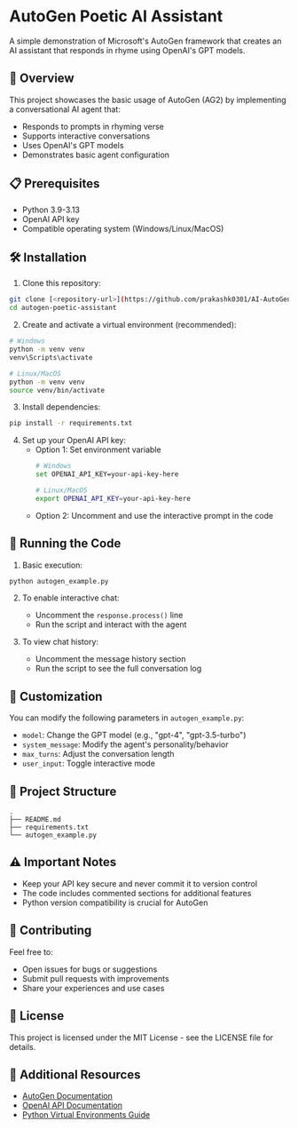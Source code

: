# AutoGen Poetic AI Assistant

A simple demonstration of Microsoft's AutoGen framework that creates an AI assistant that responds in rhyme using OpenAI's GPT models.

## 🌟 Overview

This project showcases the basic usage of AutoGen (AG2) by implementing a conversational AI agent that:
- Responds to prompts in rhyming verse
- Supports interactive conversations
- Uses OpenAI's GPT models
- Demonstrates basic agent configuration

## 📋 Prerequisites

- Python 3.9-3.13
- OpenAI API key
- Compatible operating system (Windows/Linux/MacOS)

## 🛠️ Installation

1. Clone this repository:
```bash
git clone [<repository-url>](https://github.com/prakashk0301/AI-AutoGen-1)
cd autogen-poetic-assistant
```

2. Create and activate a virtual environment (recommended):
```bash
# Windows
python -m venv venv
venv\Scripts\activate

# Linux/MacOS
python -m venv venv
source venv/bin/activate
```

3. Install dependencies:
```bash
pip install -r requirements.txt
```

4. Set up your OpenAI API key:
   - Option 1: Set environment variable
     ```bash
     # Windows
     set OPENAI_API_KEY=your-api-key-here
     
     # Linux/MacOS
     export OPENAI_API_KEY=your-api-key-here
     ```
   - Option 2: Uncomment and use the interactive prompt in the code

## 🚀 Running the Code

1. Basic execution:
```bash
python autogen_example.py
```

2. To enable interactive chat:
   - Uncomment the `response.process()` line
   - Run the script and interact with the agent

3. To view chat history:
   - Uncomment the message history section
   - Run the script to see the full conversation log

## 🔧 Customization

You can modify the following parameters in `autogen_example.py`:

- `model`: Change the GPT model (e.g., "gpt-4", "gpt-3.5-turbo")
- `system_message`: Modify the agent's personality/behavior
- `max_turns`: Adjust the conversation length
- `user_input`: Toggle interactive mode

## 📁 Project Structure

```
.
├── README.md
├── requirements.txt
└── autogen_example.py
```

## ⚠️ Important Notes

- Keep your API key secure and never commit it to version control
- The code includes commented sections for additional features
- Python version compatibility is crucial for AutoGen

## 🤝 Contributing

Feel free to:
- Open issues for bugs or suggestions
- Submit pull requests with improvements
- Share your experiences and use cases

## 📝 License

This project is licensed under the MIT License - see the LICENSE file for details.

## 🔗 Additional Resources

- [AutoGen Documentation](https://microsoft.github.io/autogen/)
- [OpenAI API Documentation](https://platform.openai.com/docs/api-reference)
- [Python Virtual Environments Guide](https://docs.python.org/3/tutorial/venv.html)
